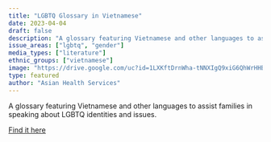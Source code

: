 ```yaml
---
title: "LGBTQ Glossary in Vietnamese"
date: 2023-04-04
draft: false
description: "A glossary featuring Vietnamese and other languages to assist families in speaking about LGBTQ identities and issues."
issue_areas: ["lgbtq", "gender"]
media_types: ["literature"]
ethnic_groups: ["vietnamese"]
image: "https://drive.google.com/uc?id=1LXKftDrnWha-tNNXIgQ9xiG6QhWrHHBQ"
type: featured
author: "Asian Health Services"
---
```


A glossary featuring Vietnamese and other languages to assist families in speaking about LGBTQ identities and issues.

[Find it here](https://www.asiaohio.org/wp-content/uploads/2019/02/LGBTQ-Asian-health-glossary-1.pdf)
